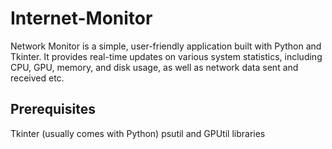 # Internet-Monitor
Network Monitor is a simple, user-friendly application built with Python and Tkinter. It provides real-time updates on various system statistics, including CPU, GPU, memory, and disk usage, as well as network data sent and received etc.

## Prerequisites
Tkinter (usually comes with Python)
psutil and GPUtil libraries